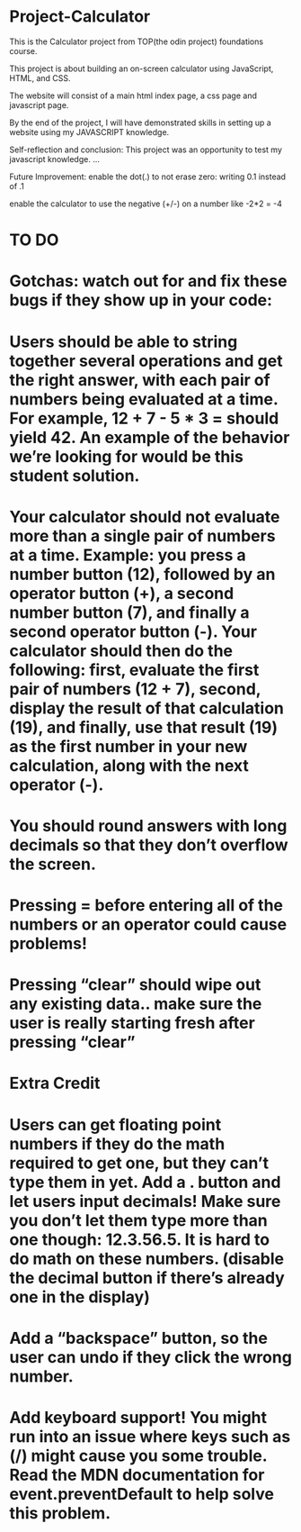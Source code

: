 # Project-Calculator
This is the Calculator project from TOP(the odin project) foundations course.

This project is about building an on-screen calculator using JavaScript, HTML, and CSS.

The website will consist of a main html index page, a css page and javascript page.

By the end of the project, I will have demonstrated skills in setting up a website using my JAVASCRIPT knowledge.

Self-reflection and conclusion: This project was an opportunity to test my javascript knowledge.
...

Future Improvement:
enable the dot(.) to not erase zero: writing 0.1 instead of .1

enable the calculator to use the negative (+/-) on a number
like -2*2 = -4



# TO DO
# Gotchas: watch out for and fix these bugs if they show up in your code:

# Users should be able to string together several operations and get the right answer, with each pair of numbers being evaluated at a time. For example, 12 + 7 - 5 * 3 = should yield 42. An example of the behavior we’re looking for would be this student solution.

# Your calculator should not evaluate more than a single pair of numbers at a time. Example: you press a number button (12), followed by an operator button (+), a second number button (7), and finally a second operator button (-). Your calculator should then do the following: first, evaluate the first pair of numbers (12 + 7), second, display the result of that calculation (19), and finally, use that result (19) as the first number in your new calculation, along with the next operator (-).

# You should round answers with long decimals so that they don’t overflow the screen.

# Pressing = before entering all of the numbers or an operator could cause problems!
# Pressing “clear” should wipe out any existing data.. make sure the user is really starting fresh after pressing “clear”


# Extra Credit

# Users can get floating point numbers if they do the math required to get one, but they can’t type them in yet. Add a . button and let users input decimals! Make sure you don’t let them type more than one though: 12.3.56.5. It is hard to do math on these numbers. (disable the decimal button if there’s already one in the display)

# Add a “backspace” button, so the user can undo if they click the wrong number.

# Add keyboard support! You might run into an issue where keys such as (/) might cause you some trouble. Read the MDN documentation for event.preventDefault to help solve this problem.